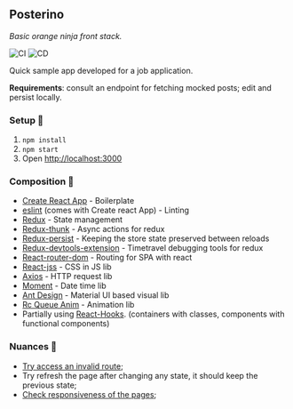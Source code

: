 ## Posterino

*Basic orange ninja front stack.*

![CI](https://github.com/kousenlsn/posterino/workflows/CI/badge.svg?branch=master&event=push)
![CD](https://github.com/kousenlsn/posterino/workflows/CD/badge.svg)

Quick sample app developed for a job application.

**Requirements**: consult an endpoint for fetching mocked posts; edit and persist locally.

### Setup :construction_worker:

1. `npm install`
2. `npm start`
3. Open [http://localhost:3000](http://localhost:3000)

### Composition :hammer:

- [Create React App](https://facebook.github.io/create-react-app/docs/getting-started) - Boilerplate
- [eslint](https://eslint.org/) (comes with Create react App) - Linting
- [Redux](https://react-redux.js.org/) - State management
- [Redux-thunk](https://github.com/reduxjs/redux-thunk) - Async actions for redux
- [Redux-persist](https://github.com/rt2zz/redux-persist) - Keeping the store state preserved between reloads
- [Redux-devtools-extension](https://github.com/zalmoxisus/redux-devtools-extension) - Timetravel debugging tools for redux
- [React-router-dom](https://reacttraining.com/react-router/web/guides/quick-start) - Routing for SPA with react
- [React-jss](https://github.com/cssinjs/react-jss) - CSS in JS lib
- [Axios](https://github.com/axios/axios) - HTTP request lib
- [Moment](https://momentjs.com/) - Date time lib
- [Ant Design](https://ant.design/) - Material UI based visual lib
- [Rc Queue Anim](https://www.npmjs.com/package/rc-queue-anim) - Animation lib
- Partially using [React-Hooks](https://reactjs.org/docs/hooks-intro.html). (containers with classes, components with functional components)

### Nuances :mag_right:

- [Try access an invalid route](http://localhost:3000/posts/1500);
- Try refresh the page after changing any state, it should keep the previous state;
- [Check responsiveness of the pages](http://localhost:3000/posts/1);
